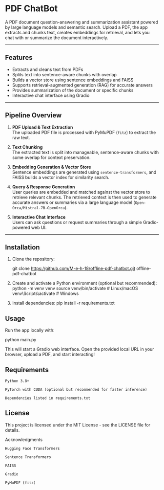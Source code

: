 # PDF ChatBot

A PDF document question-answering and summarization assistant powered by large language models and semantic search. Upload a PDF, the app extracts and chunks text, creates embeddings for retrieval, and lets you chat with or summarize the document interactively.

---

## Features

- Extracts and cleans text from PDFs
- Splits text into sentence-aware chunks with overlap
- Builds a vector store using sentence embeddings and FAISS
- Supports retrieval-augmented generation (RAG) for accurate answers
- Provides summarization of the document or specific chunks
- Interactive chat interface using Gradio

---

## Pipeline Overview

1. **PDF Upload & Text Extraction**  
   The uploaded PDF file is processed with PyMuPDF (`fitz`) to extract the raw text.

2. **Text Chunking**  
   The extracted text is split into manageable, sentence-aware chunks with some overlap for context preservation.

3. **Embedding Generation & Vector Store**  
   Sentence embeddings are generated using `sentence-transformers`, and FAISS builds a vector index for similarity search.

4. **Query & Response Generation**  
   User queries are embedded and matched against the vector store to retrieve relevant chunks. The retrieved context is then used to generate accurate answers or summaries via a large language model (`Open-Orca/Mistral-7B-OpenOrca`).

5. **Interactive Chat Interface**  
   Users can ask questions or request summaries through a simple Gradio-powered web UI.

---

## Installation

1. Clone the repository:
  
   git clone https://github.com/M-e-h-18/offline-pdf-chatbot.git
   offline-pdf-chatbot

3. Create and activate a Python environment (optional but recommended):
   python -m venv venv
  source venv/bin/activate  # Linux/macOS
  venv\Scripts\activate     # Windows
4. Install dependencies:
   pip install -r requirements.txt

   
## Usage

Run the app locally with:

python main.py

This will start a Gradio web interface. Open the provided local URL in your browser, upload a PDF, and start interacting!

## Requirements

    Python 3.8+

    PyTorch with CUDA (optional but recommended for faster inference)

    Dependencies listed in requirements.txt

## License

This project is licensed under the MIT License - see the LICENSE file for details.

Acknowledgments

    Hugging Face Transformers

    Sentence Transformers

    FAISS

    Gradio

    PyMuPDF (fitz)

